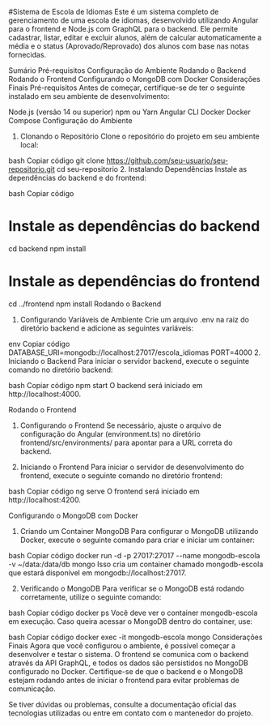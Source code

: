 #Sistema de Escola de Idiomas
Este é um sistema completo de gerenciamento de uma escola de idiomas, desenvolvido utilizando Angular para o frontend e Node.js com GraphQL para o backend. Ele permite cadastrar, listar, editar e excluir alunos, além de calcular automaticamente a média e o status (Aprovado/Reprovado) dos alunos com base nas notas fornecidas.

Sumário
Pré-requisitos
Configuração do Ambiente
Rodando o Backend
Rodando o Frontend
Configurando o MongoDB com Docker
Considerações Finais
Pré-requisitos
Antes de começar, certifique-se de ter o seguinte instalado em seu ambiente de desenvolvimento:

Node.js (versão 14 ou superior)
npm ou Yarn
Angular CLI
Docker
Docker Compose
Configuração do Ambiente
1. Clonando o Repositório
Clone o repositório do projeto em seu ambiente local:

bash
Copiar código
git clone https://github.com/seu-usuario/seu-repositorio.git
cd seu-repositorio
2. Instalando Dependências
Instale as dependências do backend e do frontend:

bash
Copiar código
# Instale as dependências do backend
cd backend
npm install

# Instale as dependências do frontend
cd ../frontend
npm install
Rodando o Backend
1. Configurando Variáveis de Ambiente
Crie um arquivo .env na raiz do diretório backend e adicione as seguintes variáveis:

env
Copiar código
DATABASE_URI=mongodb://localhost:27017/escola_idiomas
PORT=4000
2. Iniciando o Backend
Para iniciar o servidor backend, execute o seguinte comando no diretório backend:

bash
Copiar código
npm start
O backend será iniciado em http://localhost:4000.

Rodando o Frontend
1. Configurando o Frontend
Se necessário, ajuste o arquivo de configuração do Angular (environment.ts) no diretório frontend/src/environments/ para apontar para a URL correta do backend.

2. Iniciando o Frontend
Para iniciar o servidor de desenvolvimento do frontend, execute o seguinte comando no diretório frontend:

bash
Copiar código
ng serve
O frontend será iniciado em http://localhost:4200.

Configurando o MongoDB com Docker
1. Criando um Container MongoDB
Para configurar o MongoDB utilizando Docker, execute o seguinte comando para criar e iniciar um container:

bash
Copiar código
docker run -d -p 27017:27017 --name mongodb-escola -v ~/data:/data/db mongo
Isso cria um container chamado mongodb-escola que estará disponível em mongodb://localhost:27017.

2. Verificando o MongoDB
Para verificar se o MongoDB está rodando corretamente, utilize o seguinte comando:

bash
Copiar código
docker ps
Você deve ver o container mongodb-escola em execução. Caso queira acessar o MongoDB dentro do container, use:

bash
Copiar código
docker exec -it mongodb-escola mongo
Considerações Finais
Agora que você configurou o ambiente, é possível começar a desenvolver e testar o sistema. O frontend se comunica com o backend através da API GraphQL, e todos os dados são persistidos no MongoDB configurado no Docker. Certifique-se de que o backend e o MongoDB estejam rodando antes de iniciar o frontend para evitar problemas de comunicação.

Se tiver dúvidas ou problemas, consulte a documentação oficial das tecnologias utilizadas ou entre em contato com o mantenedor do projeto.
